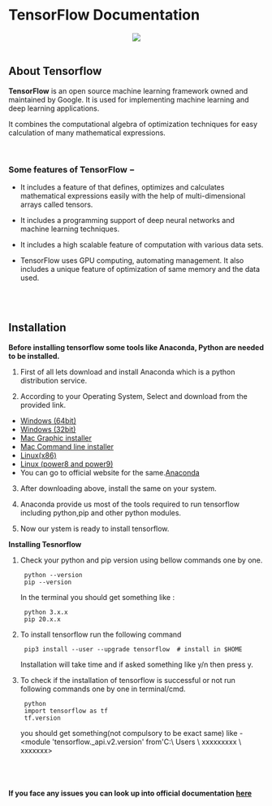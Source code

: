 # TensorFlow Documentation
<div align="center">
  <img src="https://www.tensorflow.org/images/tf_logo_horizontal.png"><br><br>
</div>

## About Tensorflow
**TensorFlow** is an open source machine learning framework owned and maintained by Google. It is used for implementing machine learning and deep learning applications.

It combines the computational algebra of optimization techniques for easy calculation of many mathematical expressions.<br>

<br>

### Some features of TensorFlow −

- It includes a feature of that defines, optimizes and calculates mathematical expressions easily with the help of multi-dimensional arrays called tensors.

- It includes a programming support of deep neural networks and machine learning techniques.

- It includes a high scalable feature of computation with various data sets.

- TensorFlow uses GPU computing, automating management. It also includes a unique feature of optimization of same memory and the data used.

<br>
<br>

## Installation

**Before installing tensorflow some tools like Anaconda, Python are needed to be installed.**

1. First of all lets download and install Anaconda which is a python distribution service.

2. According to your Operating System, Select and download from the provided link.
- [ Windows (64bit) ](https://repo.anaconda.com/archive/Anaconda3-2020.07-Windows-x86_64.exe) 
- [ Windows (32bit) ](https://repo.anaconda.com/archive/Anaconda3-2020.07-Windows-x86.exe)
- [Mac Graphic installer](https://repo.anaconda.com/archive/Anaconda3-2020.07-MacOSX-x86_64.pkg)
- [Mac Command line installer](https://repo.anaconda.com/archive/Anaconda3-2020.07-MacOSX-x86_64.sh)
- [Linux(x86)](https://repo.anaconda.com/archive/Anaconda3-2020.07-Linux-x86_64.sh)
- [Linux (power8 and power9)](https://repo.anaconda.com/archive/Anaconda3-2020.07-Linux-ppc64le.sh)
- You can go to official website for the same.[Anaconda](https://www.anaconda.com/products/individual)

3. After downloading above, install the same on your system.

4. Anaconda provide us most of the tools required to run tensorflow including python,pip and other python modules.

5. Now our ystem is ready to install tensorflow.

**Installing Tesnorflow**

1. Check your python and pip version using bellow commands one by one.

        python --version
        pip --version

    In the terminal you should get something like :

        python 3.x.x  
        pip 20.x.x

        
2. To install tensorflow run the following command

        pip3 install --user --upgrade tensorflow  # install in $HOME

    Installation will take time and if asked something like y/n then press y.
  
3. To check if the installation of tensorflow is successful or not run following commands one by one in terminal/cmd.

        python
        import tensorflow as tf
        tf.version

    you should get something(not compulsory to be exact same) like -
     <module 'tensorflow._api.v2.version' from'C:\\ Users \\ xxxxxxxxx \ xxxxxxx>

<br>
<br>

#### If you face any issues you can look up into official documentation [here](https://www.tensorflow.org/install/pip)

        
  



